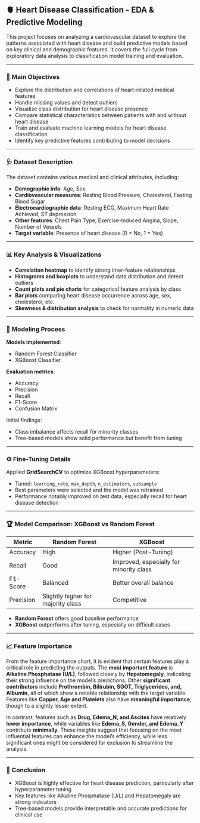 ## 🫀 Heart Disease Classification - EDA & Predictive Modeling

This project focuses on analyzing a cardiovascular dataset to explore the patterns associated with heart disease and build predictive models based on key clinical and demographic features. It covers the full cycle from exploratory data analysis to classification model training and evaluation.

---

### 🎯 Main Objectives

* Explore the distribution and correlations of heart-related medical features
* Handle missing values and detect outliers
* Visualize class distribution for heart disease presence
* Compare statistical characteristics between patients with and without heart disease
* Train and evaluate machine learning models for heart disease classification
* Identify key predictive features contributing to model decisions

---

### 🩺 Dataset Description

The dataset contains various medical and clinical attributes, including:

* **Demographic info**: Age, Sex
* **Cardiovascular measures**: Resting Blood Pressure, Cholesterol, Fasting Blood Sugar
* **Electrocardiographic data**: Resting ECG, Maximum Heart Rate Achieved, ST depression
* **Other features**: Chest Pain Type, Exercise-Induced Angina, Slope, Number of Vessels
* **Target variable**: Presence of heart disease (0 = No, 1 = Yes)

---

### 📊 Key Analysis & Visualizations

* **Correlation heatmap** to identify strong inter-feature relationships
* **Histograms and boxplots** to understand data distribution and detect outliers
* **Count plots and pie charts** for categorical feature analysis by class
* **Bar plots** comparing heart disease occurrence across age, sex, cholesterol, etc.
* **Skewness & distribution analysis** to check for normality in numeric data

---

### 🧠 Modeling Process

**Models implemented**:

* Random Forest Classifier
* XGBoost Classifier

**Evaluation metrics**:

* Accuracy
* Precision
* Recall
* F1-Score
* Confusion Matrix

Initial findings:

* Class imbalance affects recall for minority classes
* Tree-based models show solid performance but benefit from tuning

---

### ⚙️ Fine-Tuning Details

Applied **GridSearchCV** to optimize XGBoost hyperparameters:

* Tuned: `learning_rate`, `max_depth`, `n_estimators`, `subsample`
* Best parameters were selected and the model was retrained
* Performance notably improved on test data, especially recall for heart disease detection

---

### 🏆 Model Comparison: XGBoost vs Random Forest

| Metric    | Random Forest                      | XGBoost                                 |
| --------- | ---------------------------------- | --------------------------------------- |
| Accuracy  | High                               | Higher (Post-Tuning)                    |
| Recall    | Good                               | Improved, especially for minority class |
| F1-Score  | Balanced                           | Better overall balance                  |
| Precision | Slightly higher for majority class | Competitive                             |

* **Random Forest** offers good baseline performance
* **XGBoost** outperforms after tuning, especially on difficult cases

---

### 📈 Feature Importance

From the feature importance chart, it is evident that certain features play a critical role in predicting the outputs. The **most important feature** is **Alkaline Phosphatase (U/L)**, followed closely by **Hepatomegaly**, indicating their strong influence on the model’s predictions. Other **significant contributors** include **Prothrombin, Bilirubin, SGOT, Triglycerides, and, Albumin**, all of which show a notable relationship with the target variable. Features like **Copper, Age and Platelets** also have **meaningful importance**, though to a slightly lesser extent. 

In contrast, features such as **Drug, Edema_N, and Ascites** have relatively **lower importance**, while variables like **Edema_S, Gender, and Edema_Y** contribute **minimally**. These insights suggest that focusing on the most influential features can enhance the model’s efficiency, while less significant ones might be considered for exclusion to streamline the analysis.

---

### 📌 Conclusion

* XGBoost is highly effective for heart disease prediction, particularly after hyperparameter tuning
* Key features like Alkaline Phosphatase (U/L) and Hepatomegaly are strong indicators
* Tree-based models provide interpretable and accurate predictions for clinical use

